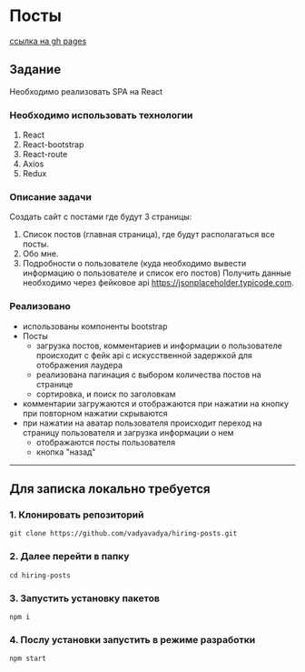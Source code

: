 # Посты

[ссылка на gh pages](https://vadyavadya.github.io/hiring-posts/)

## Задание

Необходимо реализовать SPA на React

### Необходимо использовать технологии

1. React
2. React-bootstrap
3. React-route
4. Axios
5. Redux

### Описание задачи 

Создать сайт с постами где будут 3 страницы:
1. Список постов (главная страница), где будут располагаться все посты.
2. Обо мне.
3. Подробности о пользователе (куда необходимо вывести информацию о пользователе и список его постов)
Получить данные необходимо через фейковое api https://jsonplaceholder.typicode.com.

### Реализовано

* использованы компоненты bootstrap
* Посты	
	* загрузка постов, комментариев и информации о пользователе происходит с фейк api с искусственной задержкой для отображения лаудера
	* реализована пагинация с выбором количества постов на странице
	* сортировка, и поиск по заголовкам 
* комментарии загружаются и отображаются при нажатии на кнопку при повторном нажатии скрываются
* при нажатии на аватар пользователя происходит переход на страницу пользователя и загрузка информации о нем
	* отображаются посты пользователя
	* кнопка "назад"


---

## Для записка локально требуется

### 1. Клонировать репозиторий

	git clone https://github.com/vadyavadya/hiring-posts.git

### 2. Далее перейти в папку  
	
	cd hiring-posts

### 3. Запустить установку пакетов

	npm i

### 4. Послу установки запустить в режиме разработки

	npm start
